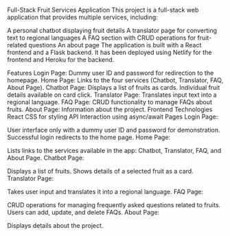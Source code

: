 Full-Stack Fruit Services Application
This project is a full-stack web application that provides multiple services, including:

A personal chatbot displaying fruit details
A translator page for converting text to regional languages
A FAQ section with CRUD operations for fruit-related questions
An about page
The application is built with a React frontend and a Flask backend. It has been deployed using Netlify for the frontend and Heroku for the backend.

Features
Login Page:
Dummy user ID and password for redirection to the homepage.
Home Page:
Links to the four services (Chatbot, Translator, FAQ, About Page).
Chatbot Page:
Displays a list of fruits as cards.
Individual fruit details available on card click.
Translator Page:
Translates input text into a regional language.
FAQ Page:
CRUD functionality to manage FAQs about fruits.
About Page:
Information about the project.
Frontend
Technologies
React
CSS for styling
API Interaction using async/await
Pages
Login Page:

User interface only with a dummy user ID and password for demonstration.
Successful login redirects to the home page.
Home Page:

Lists links to the services available in the app: Chatbot, Translator, FAQ, and About Page.
Chatbot Page:

Displays a list of fruits.
Shows details of a selected fruit as a card.
Translator Page:

Takes user input and translates it into a regional language.
FAQ Page:

CRUD operations for managing frequently asked questions related to fruits.
Users can add, update, and delete FAQs.
About Page:

Displays details about the project.
